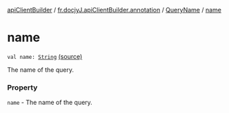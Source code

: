 [apiClientBuilder](../../index.md) / [fr.docjyJ.apiClientBuilder.annotation](../index.md) / [QueryName](index.md) / [name](./name.md)

# name

`val name: `[`String`](https://kotlinlang.org/api/latest/jvm/stdlib/kotlin/-string/index.html) [(source)](https://github.com/docjyj/apiClientBuilder/tree/master/src/main/kotlin/fr/docjyJ/apiClientBuilder/annotation/QueryName.kt#L12)

The name of the query.

### Property

`name` - The name of the query.